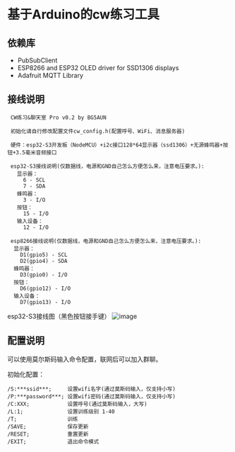 # 基于Arduino的cw练习工具

## 依赖库
* PubSubClient
* ESP8266 and ESP32 OLED driver for SSD1306 displays
* Adafruit MQTT Library

## 接线说明
```
 CW练习&聊天室 Pro v0.2 by BG5AUN

 初始化请自行修改配置文件cw_config.h(配置呼号、WiFi、消息服务器)

 硬件：esp32-S3开发板（NodeMCU）+i2c接口128*64显示器（ssd1306）+无源蜂鸣器+按钮+3.5毫米音频接口

 esp32-S3接线说明(仅数据线，电源和GND自己怎么方便怎么来，注意电压要求。):
   显示器：
     6 - SCL
     7 - SDA
   蜂鸣器：
     3 - I/O
   按钮：
     15 - I/O
   输入设备：
     12 - I/O

 esp8266接线说明(仅数据线，电源和GND自己怎么方便怎么来，注意电压要求。):
  显示器：
    D1(gpio5) - SCL
    D2(gpio4) - SDA
  蜂鸣器：
    D3(gpio0) - I/O
  按钮：
    D6(gpio12) - I/O
  输入设备：
    D7(gpio13) - I/O
```

esp32-S3接线图（黑色按钮接手键）
![image](https://user-images.githubusercontent.com/4379546/210372981-e6d0ddc1-2fce-4d82-9214-52f446e37c48.png)

## 配置说明

可以使用莫尔斯码输入命令配置，联网后可以加入群聊。

初始化配置：
```
/S:***ssid***;     设置wifi名字(通过莫斯码输入，仅支持小写)
/P:***password***; 设置wifi密码(通过莫斯码输入，仅支持小写)
/C:XXX;            设置呼号(通过莫斯码输入，大写)
/L:1;              设置训练级别 1-40
/T;                训练
/SAVE;             保存更新
/RESET;            重置更新
/EXIT;             退出命令模式
```
